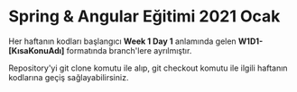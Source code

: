 # Spring & Angular Eğitimi 2021 Ocak

Her haftanın kodları başlangıcı **Week 1 Day 1** anlamında gelen **W1D1-[KısaKonuAdı]** formatında branch'lere ayrılmıştır.

Repository'yi git clone komutu ile alıp, git checkout komutu ile ilgili haftanın kodlarına geçiş sağlayabilirsiniz. 
